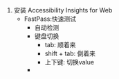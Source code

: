  




1. 安装 Accessibility Insights for Web 
    - FastPass:快速测试
        - 自动检测
        - 键盘切换
            - tab: 顺着来
            - shift + tab: 倒着来
            - 上下键: 切换value
        - 